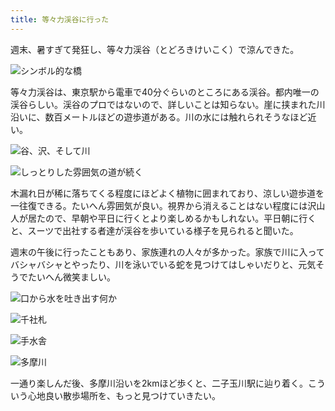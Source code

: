 ```yaml
---
title: 等々力渓谷に行った
---
```

週末、暑すぎて発狂し、等々力渓谷（とどろきけいこく）で涼んできた。

![](https://lh6.googleusercontent.com/q-NI5uPpQuRFwtzJevx46fd1VCIY7nNJpRj8uqk9A31sRXxS8DYoiOpin8u-ajx66uADkEeJRM8OYfgdoJxTI7uKGBpDd4-SPi325gRFni9qs3AOWd4yLP3rAVNFLttUebZX8UBFxpTUJJ4CsCcPNrY "シンボル的な橋")

等々力渓谷は、東京駅から電車で40分ぐらいのところにある渓谷。都内唯一の渓谷らしい。渓谷のプロではないので、詳しいことは知らない。崖に挟まれた川沿いに、数百メートルほどの遊歩道がある。川の水には触れられそうなほど近い。

![](https://lh5.googleusercontent.com/kkytpibqyTwzBtuTg6CDWYo_zA_v23Zlo39X-5cvc5x_JYXk69tJC22bJhvQJW9E81ro1Y31XbOFTDo5lMFEJJkMkUJno_tS4Z9tgYUe_XDNJXmVur6POXtVPnrd3sm6IDUEcYcccFzINU_0FDvSA3Y "谷、沢、そして川")

![](https://lh5.googleusercontent.com/s-eGgelNySaF7TGjCGLWvf8pQBKxqgm8r4ye_AUYjN6tQ3FjBHY4_VbKe4H22DV8XyL2MHHz9VOzFify4GigGYqpQEtMl12VAznXQZcoDU0e0Zx-4nsk9X0ZKEF9iFJsOqlsGKuc0T_HrE9YBsNxrlQ "しっとりした雰囲気の道が続く")

木漏れ日が稀に落ちてくる程度にほどよく植物に囲まれており、涼しい遊歩道を一往復できる。たいへん雰囲気が良い。視界から消えることはない程度には沢山人が居たので、早朝や平日に行くとより楽しめるかもしれない。平日朝に行くと、スーツで出社する者達が渓谷を歩いている様子を見られると聞いた。

週末の午後に行ったこともあり、家族連れの人々が多かった。家族で川に入ってバシャバシャとやったり、川を泳いでいる蛇を見つけてはしゃいだりと、元気そうでたいへん微笑ましい。

![](https://lh4.googleusercontent.com/oL0Kl8TQuoNHym7h--FrvGBSOapUWDHbPnzXCp_z1kEuY2BRduvV5sMDCrbUd_ek09hXQz7Xwi9mFHAdkrVLMjin1C50EnY5adrEYa769WjYFHv8E6FsJmJ1dOsDFKNE09n2ptEq-z_S1WstJamK34A "口から水を吐き出す何か")

![](https://lh4.googleusercontent.com/U6A4iRiGnnw5FtRJowryctOtEYNTm_vC2pDnc5VlZ0EyzzY7ADtaHmY5Sc41-eyikY6EcqCmeYlkcNcn-osEKuajbT2re3N2IQXXDjk6XSkozR_fffRTK4nsDTI7_CGC-0npmdowLDh9hLN6FFa9-UQ "千社札")

![](https://lh5.googleusercontent.com/5U1ao1riZojewYMfHLk91WcvWOGwf8q6x30CJds6hrBKX_-nCH-D1zUsr8nuw2dYI2hxEww1D1vOaI_qm-i7FnMqfu3mDxo0tPK63nX-6nLEy2p7fYpfKBya79XvrEZGot4yUb1fsVBkNH525ExwS30 "手水舎")

![](https://lh6.googleusercontent.com/se7R6UdoHM8dlOyn91mqPopHVO09pSkIOWET8fkLQvC_aoakRfiXKLp_ZW0-2sFt9DcsKAw1nJBCHytsxcV9QLQuulCIG4xkwQ4cQEZOIiPXoad9Uvs5sJNaBC7fU2p3G81b7B4Wn-rDuHuoL35lyhY "多摩川")

一通り楽しんだ後、多摩川沿いを2kmほど歩くと、二子玉川駅に辿り着く。こういう心地良い散歩場所を、もっと見つけていきたい。
